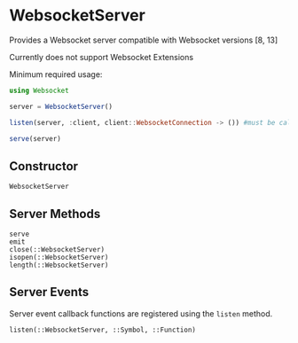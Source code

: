 # WebsocketServer
Provides a Websocket server compatible with Websocket versions [8, 13]

Currently does not support Websocket Extensions

Minimum required usage:
```julia
using Websocket

server = WebsocketServer()

listen(server, :client, client::WebsocketConnection -> ()) #must be called before `serve`

serve(server)
```

## Constructor
```@docs
WebsocketServer
```
## Server Methods
```@docs
serve
emit
close(::WebsocketServer)
isopen(::WebsocketServer)
length(::WebsocketServer)
```
## Server Events
Server event callback functions are registered using the `listen` method.
```@docs
listen(::WebsocketServer, ::Symbol, ::Function)
```